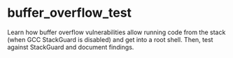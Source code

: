 # buffer_overflow_test
Learn how buffer overflow vulnerabilities allow running code from the stack (when GCC StackGuard is disabled) and get into a root shell. Then, test against StackGuard and document findings.
